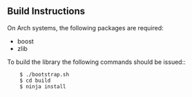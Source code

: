 Build Instructions
------------------

On Arch systems, the following packages are required:

- boost
- zlib

To build the library the following commands should be issued::

```
    $ ./bootstrap.sh
    $ cd build
    $ ninja install
```
